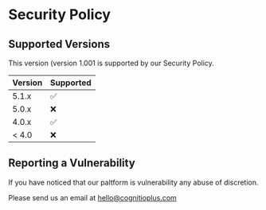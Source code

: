 # Security Policy

## Supported Versions

This version (version 1.001 is supported by our Security Policy.

| Version | Supported          |
| ------- | ------------------ |
| 5.1.x   | :white_check_mark: |
| 5.0.x   | :x:                |
| 4.0.x   | :white_check_mark: |
| < 4.0   | :x:                |

## Reporting a Vulnerability

If you have noticed that our paltform is vulnerability any abuse of discretion. 

Please send us an email at hello@cognitioplus.com
